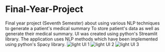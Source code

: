 # Final-Year-Project
Final year project (Seventh Semester) about using various NLP techniques to generate a patient's medical summary
To store patient's data as well as generate their medical summary.
UI was created using python's Streamlit library. The application uses NLP methods which have been implemented using python's Spacy library.
![light UI 1](https://user-images.githubusercontent.com/53488400/208282078-7d44c4f2-cd52-4669-896e-d839fa7b68a8.png)
![light UI 2](https://user-images.githubusercontent.com/53488400/208282081-134d2d94-81cc-4662-870f-cbef5614befe.png)
![light UI 3](https://user-images.githubusercontent.com/53488400/208282082-61d45196-b684-4fac-862b-da6a8e22414f.png)
